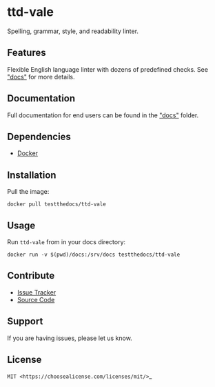 # ttd-vale

Spelling, grammar, style, and readability linter.

## Features

Flexible English language linter with dozens of predefined checks. See ["docs"](..docs/) for more details.

## Documentation

Full documentation for end users can be found in the ["docs"](..docs/) folder.

## Dependencies

- [Docker](https://docker.com "Homepage of docker")

## Installation

Pull the image:

```
docker pull testthedocs/ttd-vale
```

## Usage

Run `ttd-vale` from in your docs directory:

```console
docker run -v $(pwd)/docs:/srv/docs testthedocs/ttd-vale
```

## Contribute

- [Issue Tracker](https://github.com/testthedocs/rakpart/issues)
- [Source Code](https://github.com/testthedocs/rakpart/tree/master/ttd-vale)

## Support

If you are having issues, please let us know.

## License

`MIT <https://choosealicense.com/licenses/mit/>`_
